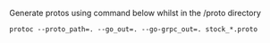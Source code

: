 Generate protos using command below whilst in the /proto directory
```
protoc --proto_path=. --go_out=. --go-grpc_out=. stock_*.proto
```
